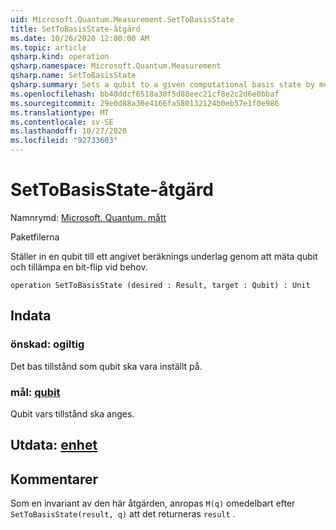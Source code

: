```yaml
---
uid: Microsoft.Quantum.Measurement.SetToBasisState
title: SetToBasisState-åtgärd
ms.date: 10/26/2020 12:00:00 AM
ms.topic: article
qsharp.kind: operation
qsharp.namespace: Microsoft.Quantum.Measurement
qsharp.name: SetToBasisState
qsharp.summary: Sets a qubit to a given computational basis state by measuring the qubit and applying a bit flip if needed.
ms.openlocfilehash: bb40ddcf6518a30f5d88eec21cf8e2c2d6e0bbaf
ms.sourcegitcommit: 29e0d88a30e4166fa580132124b0eb57e1f0e986
ms.translationtype: MT
ms.contentlocale: sv-SE
ms.lasthandoff: 10/27/2020
ms.locfileid: "92733603"
---
```

# <a name="settobasisstate-operation"></a>SetToBasisState-åtgärd

Namnrymd: [Microsoft. Quantum. mått](xref:Microsoft.Quantum.Measurement)

Paketfilerna [](https://nuget.org/packages/)


Ställer in en qubit till ett angivet beräknings underlag genom att mäta qubit och tillämpa en bit-flip vid behov.

```qsharp
operation SetToBasisState (desired : Result, target : Qubit) : Unit
```


## <a name="input"></a>Indata

### <a name="desired--__invalidresult__"></a>önskad: __ogiltig <Result>__

Det bas tillstånd som qubit ska vara inställt på.


### <a name="target--qubit"></a>mål: [qubit](xref:microsoft.quantum.lang-ref.qubit)

Qubit vars tillstånd ska anges.



## <a name="output--unit"></a>Utdata: [enhet](xref:microsoft.quantum.lang-ref.unit)



## <a name="remarks"></a>Kommentarer

Som en invariant av den här åtgärden, anropas `M(q)` omedelbart efter `SetToBasisState(result, q)` att det returneras `result` .
